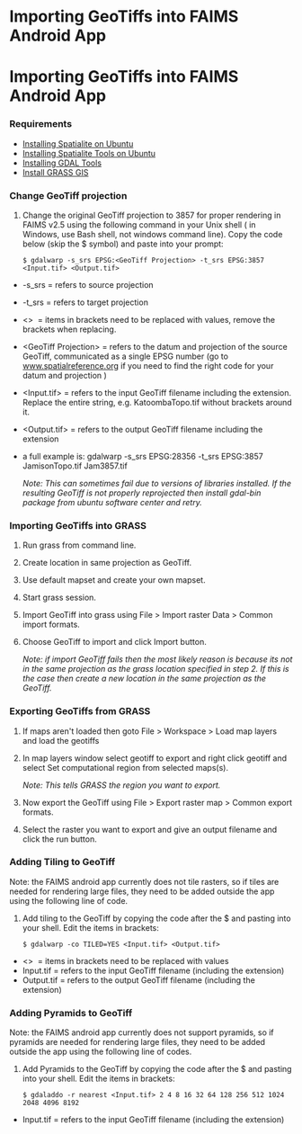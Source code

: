 Importing GeoTiffs into FAIMS Android App
======================================================================================



Importing GeoTiffs into FAIMS Android App
=========================================

### Requirements

-   [Installing Spatialite on
    Ubuntu](https://wiki.intersect.org.au/display/FAIMS/Installing+Spatialite+on+Ubuntu)
-   [Installing Spatialite Tools on
    Ubuntu](https://wiki.intersect.org.au/display/FAIMS/Installing+Spatialite+Tools+on+Ubuntu)
-   [Installing GDAL
    Tools](https://wiki.intersect.org.au/display/FAIMS/Installing+GDAL+Tools)
-   [Install GRASS GIS](http://grass.osgeo.org/)

### Change GeoTiff projection

1.  Change the original GeoTiff projection to 3857 for proper rendering
    in FAIMS v2.5 using the following command in your Unix shell ( in
    Windows, use Bash shell, not windows command line). Copy the code
    below (skip the \$ symbol) and paste into your prompt:


    ```
    $ gdalwarp -s_srs EPSG:<GeoTiff Projection> -t_srs EPSG:3857 <Input.tif> <Output.tif>
    ```


-   -s\_srs = refers to source projection
-   -t\_srs = refers to target projection
-   \<\>  = items in brackets need to be replaced with values, remove
    the brackets when replacing.
-   \<GeoTiff Projection\> = refers to the datum and projection of the
    source GeoTiff, communicated as a single EPSG number (go to
    www.spatialreference.org if you need to find the right code for your
    datum and projection )
-   \<Input.tif\> = refers to the input GeoTiff filename including the
    extension. Replace the entire string, e.g. KatoombaTopo.tif without
    brackets around it. 
-   \<Output.tif\> = refers to the output GeoTiff filename including the
    extension

-   a full example is: gdalwarp -s\_srs EPSG:28356 -t\_srs EPSG:3857
    JamisonTopo.tif Jam3857.tif 


    *Note: This can sometimes fail due to versions of libraries
    installed. If the resulting GeoTiff is not properly reprojected then
    install gdal-bin package from ubuntu software center and retry.*


### Importing GeoTiffs into GRASS

1.  Run grass from command line.
2.  Create location in same projection as GeoTiff.
3.  Use default mapset and create your own mapset.
4.  Start grass session.
5.  Import GeoTiff into grass using File \> Import raster Data \> Common
    import formats.
6.  Choose GeoTiff to import and click Import button.


    *Note: if import GeoTiff fails then the most likely reason is
    because its not in the same projection as the grass location
    specified in step 2. If this is the case then create a new location
    in the same projection as the GeoTiff.*


### Exporting GeoTiffs from GRASS

1.  If maps aren\'t loaded then goto File \> Workspace \> Load map
    layers and load the geotiffs
2.  In map layers window select geotiff to export and right click
    geotiff and select Set computational region from selected maps(s).


    *Note: This tells GRASS the region you want to export.*

3.  Now export the GeoTiff using File \> Export raster map \> Common
    export formats.
4.  Select the raster you want to export and give an output filename and
    click the run button.

### Adding Tiling to GeoTiff


Note: the FAIMS android app currently does not tile rasters, so if tiles
are needed for rendering large files, they need to be added outside the
app using the following line of code.


1.  Add tiling to the GeoTiff by copying the code after the \$ and
    pasting into your shell. Edit the items in brackets:


    ```
    $ gdalwarp -co TILED=YES <Input.tif> <Output.tif>
    ```



-   \<\>  = items in brackets need to be replaced with values
-   Input.tif = refers to the input GeoTiff filename (including the
    extension)
-   Output.tif = refers to the output GeoTiff filename (including the
    extension)

### Adding Pyramids to GeoTiff

Note: the FAIMS android app currently does not support pyramids, so if
pyramids are needed for rendering large files, they need to be added
outside the app using the following line of codes.



1.  Add Pyramids to the GeoTiff by copying the code after the \$ and
    pasting into your shell. Edit the items in brackets:


    ```
    $ gdaladdo -r nearest <Input.tif> 2 4 8 16 32 64 128 256 512 1024 2048 4096 8192
    ```

-   Input.tif = refers to the input GeoTiff filename (including the
    extension)

</div>

